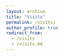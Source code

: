 ```yaml
---
layout: archive
title: "Visits"
permalink: /visits/
author_profile: true
redirect_from: 
  - /visits
  - /visits.md
---
```


<script type="text/javascript" id="clustrmaps" src="//clustrmaps.com/map_v2.js?d=ABtdSHmMiNLSNZl0JZ-rvooIJRKV7m3dwWJmeAGJZ4k&cl=ffffff&w=a"></script>